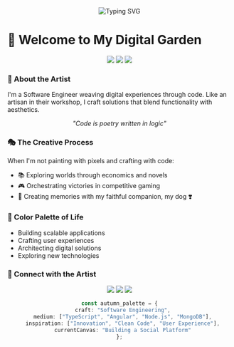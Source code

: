<div align="center">
  <img src="https://readme-typing-svg.demolab.com?font=Playfair+Display&size=35&duration=4000&pause=1000&color=A45D5D&center=true&vCenter=true&width=500&lines=Hello+Wanderer...;Welcome+to+my+Creative+Space" alt="Typing SVG" />
</div>

# 🍂 Welcome to My Digital Garden

<p align="center">
  <img src="https://img.shields.io/badge/Crafting_Code-8B4513?style=for-the-badge&logo=typescript" />
  <img src="https://img.shields.io/badge/Building_Dreams-A0522D?style=for-the-badge&logo=angular" />
  <img src="https://img.shields.io/badge/Creating_Stories-CD853F?style=for-the-badge&logo=mongodb" />
</p>

### 🎨 About the Artist

I'm a Software Engineer weaving digital experiences through code. Like an artisan in their workshop, I craft solutions that blend functionality with aesthetics.

<div align="center">

*"Code is poetry written in logic"*

</div>

### 🎭 The Creative Process

When I'm not painting with pixels and crafting with code:

- 📚 Exploring worlds through economics and novels
- 🎮 Orchestrating victories in competitive gaming
- 🍿 Creating memories with my faithful companion, my dog ❣️

### 🌅 Color Palette of Life

- Building scalable applications
- Crafting user experiences
- Architecting digital solutions
- Exploring new technologies

### 🍁 Connect with the Artist

<p align="center">
  <a href="https://twitter.com/your-handle" style="text-decoration: none;">
    <img src="https://img.shields.io/badge/Twitter-8B4513?style=for-the-badge&logo=twitter&logoColor=white" />
  </a>
  <a href="https://linkedin.com/in/your-profile" style="text-decoration: none;">
    <img src="https://img.shields.io/badge/LinkedIn-A0522D?style=for-the-badge&logo=linkedin&logoColor=white" />
  </a>
  <a href="https://dev.to/your-blog" style="text-decoration: none;">
    <img src="https://img.shields.io/badge/Blog-CD853F?style=for-the-badge&logo=dev.to&logoColor=white" />
  </a>
</p>

<div align="center">
  
  ```typescript
  const autumn_palette = {
    craft: "Software Engineering",
    medium: ["TypeScript", "Angular", "Node.js", "MongoDB"],
    inspiration: ["Innovation", "Clean Code", "User Experience"],
    currentCanvas: "Building a Social Platform"
  };

